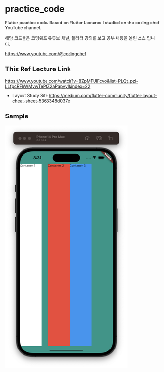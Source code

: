 # practice_code

Flutter practice code.
Based on Flutter Lectures I studied on the coding chef YouTube channel.

해당 코드들은 코딩쉐프 유튜브 채널, 플러터 강의를 보고 공부 내용을 올린 소스 입니다.

https://www.youtube.com/@codingchef

## This Ref Lecture Link
https://www.youtube.com/watch?v=8ZpMFUlFcvo&list=PLQt_pzi-LLfpcRFhWMywTePfZ2aPapvyl&index=22

* Layout Study Site
  https://medium.com/flutter-community/flutter-layout-cheat-sheet-5363348d037e

## Sample
<img src="./assets/sample1.png" width="400">